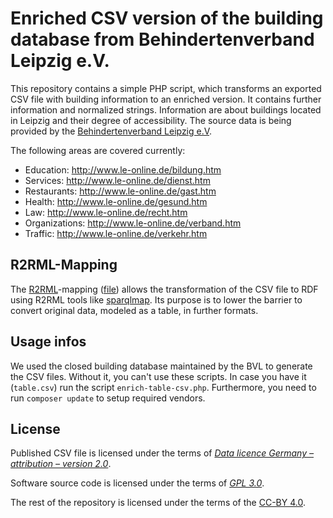 # Enriched CSV version of the building database from Behindertenverband Leipzig e.V.

This repository contains a simple PHP script, which transforms an exported CSV file with building information to an enriched version. It contains further information and normalized strings. Information are about buildings located in Leipzig and their degree of accessibility. The source data is being provided by the [Behindertenverband Leipzig e.V](http://www.le-online.de/).

The following areas are covered currently:
* Education: http://www.le-online.de/bildung.htm
* Services: http://www.le-online.de/dienst.htm
* Restaurants: http://www.le-online.de/gast.htm
* Health: http://www.le-online.de/gesund.htm
* Law: http://www.le-online.de/recht.htm
* Organizations: http://www.le-online.de/verband.htm
* Traffic: http://www.le-online.de/verkehr.htm

## R2RML-Mapping

The [R2RML](https://www.w3.org/TR/r2rml/)-mapping ([file](https://github.com/AKSW/transform-bvl-pages-to-csv-file/blob/master/r2rml-mapping.ttl)) allows the transformation of the CSV file to RDF using R2RML tools like [sparqlmap](https://github.com/tomatophantastico/sparqlmap). Its purpose is to lower the barrier to convert original data, modeled as a table, in further formats.

## Usage infos

We used the closed building database maintained by the BVL to generate the CSV files. Without it, you can't use these scripts. In case you have it (`table.csv`) run the script `enrich-table-csv.php`. Furthermore, you need to run `composer update` to setup required vendors.

## License

Published CSV file is licensed under the terms of [*Data licence Germany – attribution – version 2.0*](https://www.govdata.de/dl-de/by-2-0).

Software source code is licensed under the terms of [*GPL 3.0*](http://www.gnu.org/licenses/gpl-3.0.en.html).

The rest of the repository is licensed under the terms of the [CC-BY 4.0](https://creativecommons.org/licenses/by/4.0/).
